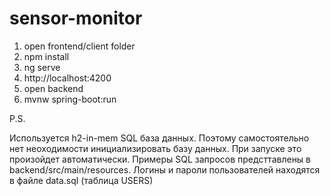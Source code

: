 # sensor-monitor

1. open frontend/client folder
2. npm install
3. ng serve
4. http://localhost:4200
5. open backend
6. mvnw spring-boot:run

P.S.

Используется h2-in-mem SQL база данных. Поэтому самостоятельно нет неоходимости инициализировать базу данных. При запуске это произойдет автоматически.
Примеры SQL запросов предсттавлены в backend/src/main/resources. Логины и пароли пользователей находятся в файле data.sql (таблица USERS)
